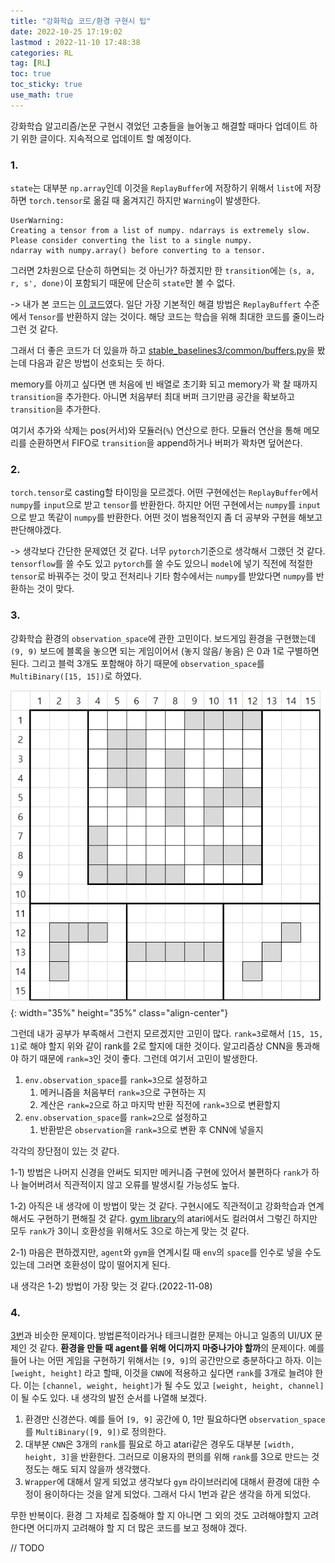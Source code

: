 ```yaml
---
title: "강화학습 코드/환경 구현시 팁"
date: 2022-10-25 17:19:02
lastmod : 2022-11-10 17:48:38
categories: RL
tag: [RL]
toc: true
toc_sticky: true
use_math: true
---
```


강화학습 알고리즘/논문 구현시 겪었던 고충들을 늘어놓고 해결할 때마다 업데이트 하기 위한 글이다. 지속적으로 업데이트 할 예정이다.

### 1.

`state`는 대부분 `np.array`인데 이것을 `ReplayBuffer`에 저장하기 위해서 `list`에 저장하면 `torch.tensor`로 옮길 때 옮겨지긴 하지만 `Warning`이 발생한다.

```
UserWarning:
Creating a tensor from a list of numpy. ndarrays is extremely slow.
Please consider converting the list to a single numpy.
ndarray with numpy.array() before converting to a tensor.
```

그러면 2차원으로 단순히 하면되는 것 아닌가? 하겠지만 한 `transition`에는 `(s, a, r, s', done)`이 포함되기 때문에 단순히 `state`만 볼 수 없다.

->
내가 본 코드는 [이 코드](https://github.com/seungeunrho/minimalRL/blob/master/dqn.py)였다. 일단 가장 기본적인 해결 방법은 `ReplayBuffert` 수준에서 `Tensor`를 반환하지 않는 것이다. 해당 코드는 학습을 위해 최대한 코드를 줄이느라 그런 것 같다.

그래서 더 좋은 코드가 더 있을까 하고 [stable_baselines3/common/buffers.py](https://github.com/DLR-RM/stable-baselines3/blob/master/stable_baselines3/common/buffers.py)을 봤는데 다음과 같은 방법이 선호되는 듯 하다.

memory를 아끼고 싶다면 맨 처음에 빈 배열로 초기화 되고 memory가 꽉 찰 때까지 `transition`을 추가한다. 아니면 처음부터 최대 버퍼 크기만큼 공간을 확보하고 `transition`을 추가한다.

여기서 추가와 삭제는 pos(커서)와 모듈러(`%`) 연산으로 한다. 모듈러 연산을 통해 메모리를 순환하면서 FIFO로 `transition`을 append하거나 버퍼가 꽉차면 덮어쓴다.

### 2.

`torch.tensor`로 casting할 타이밍을 모르겠다. 어떤 구현에선는 `ReplayBuffer`에서 `numpy`를 `input`으로 받고 `tensor`를 반환한다. 하지만 어떤 구현에서는 `numpy`를 `input`으로 받고 똑같이 `numpy`를 반환한다. 어떤 것이 범용적인지 좀 더 공부와 구현을 해보고 판단해야겠다.

-> 생각보다 간단한 문제였던 것 같다. 너무 `pytorch`기준으로 생각해서 그랬던 것 같다. `tensorflow`를 쓸 수도 있고 `pytorch`를 쓸 수도 있으니 `model`에 넣기 직전에 적절한 `tensor`로 바꿔주는 것이 맞고 전처리나 기타 함수에서는 `numpy`를 받았다면 `numpy`를 반환하는 것이 맞다.

### 3.

강화학습 환경의 `observation_space`에 관한 고민이다. 보드게임 환경을 구현했는데 `(9, 9)` 보드에 블록을 놓으면 되는 게임이어서 (놓지 않음/ 놓음) 은 0과 1로 구별하면 된다. 그리고 블럭 3개도 포함해야 하기 때문에 `observation_space`를 `MultiBinary([15, 15])`로 하였다.

![gym_woodoku_pic_1](../../assets/images/rl/gym_woodoku_pic_1.png){: width="35%" height="35%" class="align-center"}

그런데 내가 공부가 부족해서 그런지 모르겠지만 고민이 많다. `rank=3`로해서 `[15, 15, 1]`로 해야 할지 위와 같이 rank를 2로 할지에 대한 것이다. 알고리즘상 CNN을 통과해야 하기 때문에 `rank=3`인 것이 좋다. 그런데 여기서 고민이 발생한다.

1) `env.observation_space`를 `rank=3`으로 설정하고
   1) 메커니즘을 처음부터 `rank=3`으로 구현하는 지
   2) 계산은 `rank=2`으로 하고 마지막 반환 직전에 `rank=3`으로 변환할지
2) `env.observation_space`를 `rank=2`으로 설정하고
   1) 반환받은 `observation`을 `rank=3`으로 변환 후 CNN에 넣을지

각각의 장단점이 있는 것 같다.

1-1) 방법은 나머지 신경을 안써도 되지만 메커니즘 구현에 있어서 불편하다 `rank`가 하나 늘어버려서 직관적이지 않고 오류를 발생시킬 가능성도 높다.

1-2) 아직은 내 생각에 이 방법이 맞는 것 같다. 구현시에도 직관적이고 강화학습과 연계해서도 구현하기 편해질 것 같다. [gym library](https://www.gymlibrary.dev/environments/atari/)의 atari에서도 컬러여서 그렇긴 하지만 모두 `rank`가 3이니 호환성을 위해서도 3으로 하는게 맞는 것 같다.

2-1) 마음은 편하겠지만, `agent`와 `gym`을 연계시킬 때 `env`의 `space`를 인수로 넣을 수도 있는데 그러면 호환성이 많이 떨어지게 된다.

내 생각은 1-2) 방법이 가장 맞는 것 같다.(2022-11-08)

### 4.

[3번](#3)과 비슷한 문제이다. 방법론적이라거나 테크니컬한 문제는 아니고 일종의 UI/UX 문제인 것 같다. **환경을 만들 때 agent를 위해 어디까지 마중나가야 할까**의 문제이다. 예를 들어 나는 어떤 게임을 구현하기 위해서는 `[9, 9]`의 공간만으로 충분하다고 하자. 이는 `[weight, height]` 라고 할때, 이것을 `CNN`에 적용하고 싶다면 `rank`를 3개로 늘려야 한다. 이는 `[channel, weight, height]`가 될 수도 있고 `[weight, height, channel]`이 될 수도 있다. 내 생각의 발전 순서를 나열해 보겠다.

1. 환경만 신경쓴다. 예를 들어 `[9, 9]` 공간에 0, 1만 필요하다면 `observation_space`를 `MultiBinary([9, 9])`로 정의한다.
2. 대부분 `CNN`은 3개의 `rank`를 필요로 하고 atari같은 경우도 대부분 `[width, height, 3]`을 반환한다. 그러므로 이용자의 편의를 위해 `rank`를 3으로 만드는 것 정도는 해도 되지 않을까 생각했다.
3. `Wrapper`에 대해서 알게 되었고 생각보다 `gym` 라이브러리에 대해서 환경에 대한 수정이 용이하다는 것을 알게 되었다. 그래서 다시 1번과 같은 생각을 하게 되었다.

무한 반복이다. 환경 그 자체로 집중해야 할 지 아니면 그 외의 것도 고려해야할지 고려한다면 어디까지 고려해야 할 지 더 많은 코드를 보고 정해야 겠다.

// TODO

